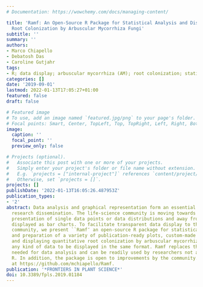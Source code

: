 ```yaml
---
# Documentation: https://wowchemy.com/docs/managing-content/

title: 'Ramf: An Open-Source R Package for Statistical Analysis and Display of Quantitative
  Root Colonization by Arbuscular Mycorrhiza Fungi'
subtitle: ''
summary: ''
authors:
- Marco Chiapello
- Debatosh Das
- Caroline Gutjahr
tags:
- R; data display; arbuscular mycorrhiza (AM); root colonization; statistics
categories: []
date: '2019-09-01'
lastmod: 2022-01-13T17:05:27+01:00
featured: false
draft: false

# Featured image
# To use, add an image named `featured.jpg/png` to your page's folder.
# Focal points: Smart, Center, TopLeft, Top, TopRight, Left, Right, BottomLeft, Bottom, BottomRight.
image:
  caption: ''
  focal_point: ''
  preview_only: false

# Projects (optional).
#   Associate this post with one or more of your projects.
#   Simply enter your project's folder or file name without extension.
#   E.g. `projects = ["internal-project"]` references `content/project/deep-learning/index.md`.
#   Otherwise, set `projects = []`.
projects: []
publishDate: '2022-01-13T16:05:26.487953Z'
publication_types:
- '2'
abstract: Data analysis and graphical representation form an essential part of scientific
  research dissemination. The life-science community is moving towards a more transparent
  presentation of single data points or data distributions and away from mean values
  displayed as bar charts. To facilitate transparent data display to the mycorrhiza
  community, we present ``Ramf″ an open-source R package for statistical analysis
  and preparation of a variety of publication-ready plots, custom-made for analyzing
  and displaying quantitative root colonization by arbuscular mycorrhiza fungi or
  any kind of data to be displayed in the same format. Ramf replaces the scripting
  needed for data analysis and can be readily used by researchers not acquainted with
  R. In addition, the package is open to improvements by the community. Ramf is available
  at https://github.com/mchiapello/Ramf.
publication: '*FRONTIERS IN PLANT SCIENCE*'
doi: 10.3389/fpls.2019.01184
---
```

